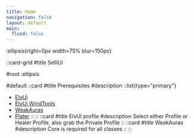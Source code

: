 ```yaml
---
title: Home
navigation: false
layout: default
main:
  fluid: false
---
```


:ellipsis{right=0px width=75% blur=150px}

::card-grid
#title
SelliUi

#root
:ellipsis

#default
  ::card
  #title
  Prerequisites
  #description
  ::list{type="primary"}
  - <a href="https://tukui.org/elvui" target="_blank">ElvUi</a>
  - <a href="https://www.curseforge.com/wow/addons/elvui-windtools" target="_blank">ElvUi WindTools</a>
  - <a href="https://www.curseforge.com/wow/addons/weakauras-2" target="_blank">WeakAuras</a>
  - <a href="https://www.curseforge.com/wow/addons/plater-nameplates" target="_blank">Plater</a>
  ::
  ::
  ::card
  #title
  ElvUI profile
  #description
  Select either Profile or Healer Profile, also grab the Private Profile
  ::
  ::card
  #title
  WeakAuras
  #description
  Core is required for all classes
  ::
::